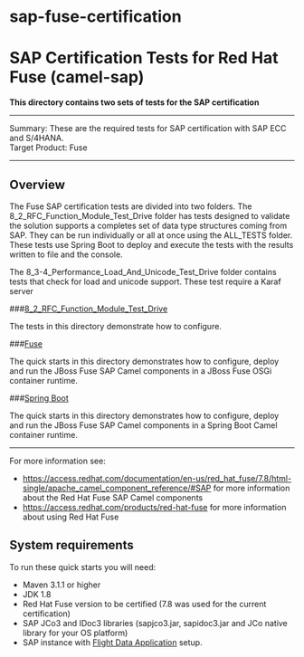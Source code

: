 # sap-fuse-certification
SAP Certification Tests for Red Hat Fuse (camel-sap) 
================  
 **This directory contains two sets of tests for the SAP certification**  
 
***  
Summary: These are the required tests for SAP certification with SAP ECC and S/4HANA.       
Target Product: Fuse  
***  

Overview  
--------  

The Fuse SAP certification tests are divided into two folders. The 8_2_RFC_Function_Module_Test_Drive folder has tests designed to validate the solution supports a completes set of data type structures coming from SAP. They can be run individually or all at once using the ALL_TESTS folder. These tests use Spring Boot to deploy and execute the tests with the results written to file and the console.

The 8_3-4_Performance_Load_And_Unicode_Test_Drive folder contains tests that check for load and unicode support. These test require a Karaf server 

###[8_2_RFC_Function_Module_Test_Drive](8_2_RFC_Function_Module_Test_Drive/README.md)  

The tests in this directory demonstrate how to configure.


###[Fuse](fuse/README.md)  

The quick starts in this directory demonstrates how to configure, deploy and run the JBoss Fuse SAP Camel components in a JBoss Fuse OSGi container runtime.

###[Spring Boot](spring-boot/README.md)  

The quick starts in this directory demonstrates how to configure, deploy and run the JBoss Fuse SAP Camel components in a Spring Boot Camel container runtime.

-----
For more information see:

* <https://access.redhat.com/documentation/en-us/red_hat_fuse/7.8/html-single/apache_camel_component_reference/#SAP> for more information about the Red Hat Fuse SAP Camel components 
* <https://access.redhat.com/products/red-hat-fuse> for more information about using Red Hat Fuse

System requirements
-------------------

To run these quick starts you will need:

* Maven 3.1.1 or higher
* JDK 1.8
* Red Hat Fuse version to be certified (7.8 was used for the current certification) 
* SAP JCo3 and IDoc3 libraries (sapjco3.jar, sapidoc3.jar and JCo native library for your OS platform)
* SAP instance with [Flight Data Application](http://help.sap.com/saphelp_erp60_sp/helpdata/en/db/7c623cf568896be10000000a11405a/content.htm) setup.



  
  
